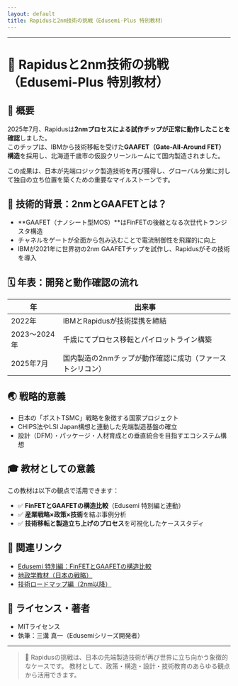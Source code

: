 ```yaml
---
layout: default
title: Rapidusと2nm技術の挑戦（Edusemi-Plus 特別教材）
---
```


---

# 📘 Rapidusと2nm技術の挑戦（Edusemi-Plus 特別教材）

## 🏁 概要
2025年7月、Rapidusは**2nmプロセスによる試作チップが正常に動作したことを確認**しました。  
このチップは、IBMから技術移転を受けた**GAAFET（Gate-All-Around FET）構造**を採用し、北海道千歳市の仮設クリーンルームにて国内製造されました。

この成果は、日本が先端ロジック製造技術を再び獲得し、グローバル分業に対して独自の立ち位置を築くための重要なマイルストーンです。

## 🧪 技術的背景：2nmとGAAFETとは？
- **GAAFET（ナノシート型MOS）**はFinFETの後継となる次世代トランジスタ構造
- チャネルをゲートが全面から包み込むことで電流制御性を飛躍的に向上
- IBMが2021年に世界初の2nm GAAFETチップを試作し、Rapidusがその技術を導入

## 🗓️ 年表：開発と動作確認の流れ
| 年 | 出来事 |
|----|--------|
| 2022年 | IBMとRapidusが技術提携を締結 |
| 2023〜2024年 | 千歳にてプロセス移転とパイロットライン構築 |
| 2025年7月 | 国内製造の2nmチップが動作確認に成功（ファーストシリコン）|

## 🌏 戦略的意義
- 日本の「ポストTSMC」戦略を象徴する国家プロジェクト
- CHIPS法やLSI Japan構想と連動した先端製造基盤の確立
- 設計（DFM）・パッケージ・人材育成との垂直統合を目指すエコシステム構想

## 🎓 教材としての意義
この教材は以下の観点で活用できます：

- ✅ **FinFETとGAAFETの構造比較**（Edusemi 特別編と連動）
- ✅ **産業戦略×政策×技術**を結ぶ事例分析
- ✅ **技術移転と製造立ち上げのプロセス**を可視化したケーススタディ

## 🔗 関連リンク
- [Edusemi 特別編：FinFETとGAAFETの構造比較](https://github.com/Samizo-AITL/Edusemi-v4x/tree/main/f_chapter1_finfet_gaa)
- [地政学教材（日本の戦略）](../geopolitics/japan.md)
- [技術ロードマップ編（2nm以降）](../tsmc-insight/roadmap.md)

## 📝 ライセンス・著者
- MITライセンス
- 執筆：三溝 真一（Edusemiシリーズ開発者）

---

> 🚀 Rapidusの挑戦は、日本の先端製造技術が再び世界に立ち向かう象徴的なケースです。
> 教材として、政策・構造・設計・技術教育のあらゆる観点から活用できます。
